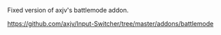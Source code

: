 Fixed version of axjv's battlemode addon.

https://github.com/axjv/Input-Switcher/tree/master/addons/battlemode
